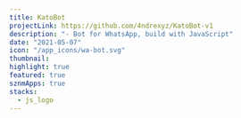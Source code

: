 ```yaml
---
title: KatoBot
projectLink: https://github.com/4ndrexyz/KatoBot-v1
description: "- Bot for WhatsApp, build with JavaScript"
date: "2021-05-07"
icon: "/app_icons/wa-bot.svg"
thumbnail: 
highlight: true
featured: true
sznmApps: true
stacks:
  - js_logo
---
```

